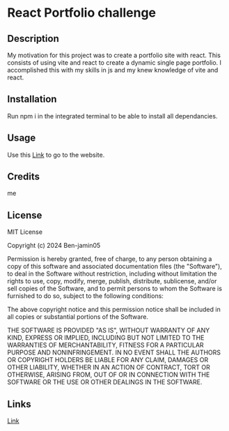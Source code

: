 # React Portfolio challenge

## Description

My motivation for this project was to create a portfolio site with react. This consists of using vite and react to create a dynamic single page portfolio. I accomplished this with my skills in js and my knew knowledge of vite and react. 

## Installation

Run npm i in the integrated terminal to be able to install all dependancies. 

## Usage

Use this [Link](https://main--bens-react-portfolio.netlify.app/) to go to the website.

## Credits 

me

## License

MIT License

Copyright (c) 2024 Ben-jamin05

Permission is hereby granted, free of charge, to any person obtaining a copy
of this software and associated documentation files (the "Software"), to deal
in the Software without restriction, including without limitation the rights
to use, copy, modify, merge, publish, distribute, sublicense, and/or sell
copies of the Software, and to permit persons to whom the Software is
furnished to do so, subject to the following conditions:

The above copyright notice and this permission notice shall be included in all
copies or substantial portions of the Software.

THE SOFTWARE IS PROVIDED "AS IS", WITHOUT WARRANTY OF ANY KIND, EXPRESS OR
IMPLIED, INCLUDING BUT NOT LIMITED TO THE WARRANTIES OF MERCHANTABILITY,
FITNESS FOR A PARTICULAR PURPOSE AND NONINFRINGEMENT. IN NO EVENT SHALL THE
AUTHORS OR COPYRIGHT HOLDERS BE LIABLE FOR ANY CLAIM, DAMAGES OR OTHER
LIABILITY, WHETHER IN AN ACTION OF CONTRACT, TORT OR OTHERWISE, ARISING FROM,
OUT OF OR IN CONNECTION WITH THE SOFTWARE OR THE USE OR OTHER DEALINGS IN THE
SOFTWARE.



## Links

[Link](https://main--bens-react-portfolio.netlify.app/)
